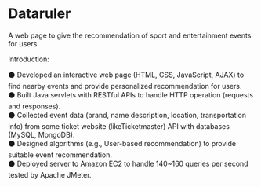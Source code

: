 # Dataruler
A web page to give the recommendation of sport and entertainment events for users <br>


Introduction:<br>

⚫ Developed an interactive web page (HTML, CSS, JavaScript, AJAX) to find nearby events and provide personalized recommendation for users.<br>
⚫ Built Java servlets with RESTful APIs to handle HTTP operation (requests and responses).<br>
⚫ Collected event data (brand, name description, location, transportation info) from some ticket website (likeTicketmaster) API with databases (MySQL, MongoDB).<br>
⚫ Designed algorithms (e.g., User-based recommendation) to provide suitable event recommendation.<br>
⚫ Deployed server to Amazon EC2 to handle 140~160 queries per second tested by Apache JMeter.
